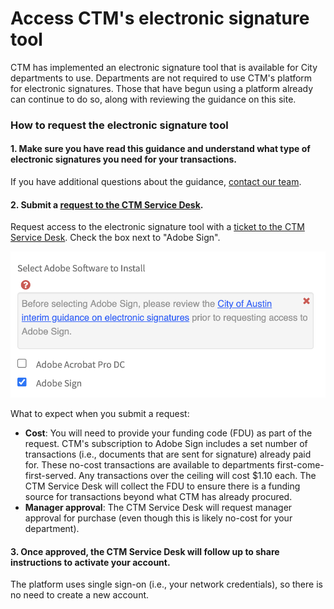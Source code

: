 # Access CTM's electronic signature tool

CTM has implemented an electronic signature tool that is available for City departments to use. Departments are not required to use CTM's platform for electronic signatures. Those that have begun using a platform already can continue to do so, along with reviewing the guidance on this site.

### How to request the electronic signature tool

#### 1. Make sure you have read this guidance and understand what type of electronic signatures you need for your transactions.

If you have additional questions about the guidance, [contact our team](https://bit.ly/esignature-questions%20). 

#### 2. Submit a [request to the CTM Service Desk](https://atx.service-now.com/sp?id=sc_cat_item&sys_id=8d7002addbc74810e2f1121d139619cd&sysparm_category=4cd27231dbae3b805b03f482ba961906). 

Request access to the electronic signature tool with a [ticket to the CTM Service Desk](https://atx.service-now.com/sp?id=sc_cat_item&sys_id=8d7002addbc74810e2f1121d139619cd&sysparm_category=4cd27231dbae3b805b03f482ba961906). Check the box next to "Adobe Sign".

![Image of a service request with &quot;Adobe Sign&quot; checked](.gitbook/assets/screen-shot-2020-06-11-at-10.38.59-am.png)

What to expect when you submit a request:

* **Cost**: You will need to provide your funding code \(FDU\) as part of the request. CTM's subscription to Adobe Sign includes a set number of transactions \(i.e., documents that are sent for signature\) already paid for. These no-cost transactions are available to departments first-come-first-served. Any transactions over the ceiling will cost $1.10 each. The CTM Service Desk will collect the FDU to ensure there is a funding source for transactions beyond what CTM has already procured.
* **Manager approval**: The CTM Service Desk will request manager approval for purchase \(even though this is likely no-cost for your department\). 

#### 3. Once approved, the CTM Service Desk will follow up to share instructions to activate your account. 

The platform uses single sign-on \(i.e., your network credentials\), so there is no need to create a new account. 

